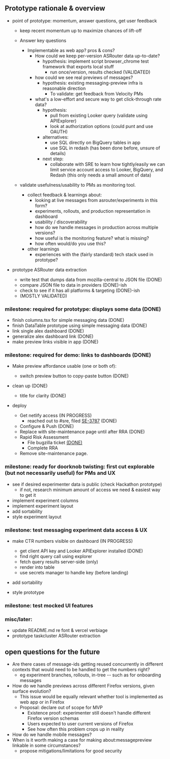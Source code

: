 ## Prototype rationale & overview

* point of prototype: momentum, answer questions, get user feedback
  * keep recent momentum up to maximize chances of lift-off
  * Answer key questions
    * Implementable as web app? pros & cons?
      * How could we keep per-version ASRouter data up-to-date?
        * hypothesis: implement script browser_chrome test framework that exports local stuff
          * run once/version, results checked (VALIDATED)
      * how could we see real previews of messages?
        * hypothesis: existing messaging-preview infra is reasonable direction
          * To validate: get feedback from Velocity PMs
      * what's a low-effort and secure way to get click-through rate data?
        * hypothesis:
          * pull from existing Looker query (validate using APIExplorer)
          * look at authorization options (could punt and use OAUTH)
        * alternatives:
          * use SQL directly on BigQuery tables in app
          * use SQL in redash (has been done before, unsure of details)
        * next step:
          * collaborate with SRE to learn how tightly/easily we can limit service account access to Looker, BigQuery, and Redash (this only needs a small amount of data)

  * validate usefulness/usability to PMs as monitoring tool.
    * collect feedback & learnings about:
      * looking at live messages from asrouter/experiments in this form?
      * experiments, rollouts, and production representation in dashboard
      * usability / discoverability
      * how do we handle messages in production across multiple versions?
      * how useful is the monitoring feature? what is missing?
      * how often would/do you use this?
    * other learnings
      * experiences with the (fairly standard) tech stack used in prototype?

* prototype ASRouter data extraction
  * write test that dumps data from mozilla-central to JSON file (DONE)
  * compare JSON file to data in providers (DONE)-ish
  * check to see if it has all platforms & targeting (DONE)-ish
  * (MOSTLY VALIDATED)

### milestone: required for prototype: displays some data (DONE)

* finish columns.tsx for simple messaging data (DONE)
* finish DataTable prototype using simple messaging data (DONE)
* link single alex dashboard (DONE)
* generalize alex dashboard link (DONE)
* make preview links visible in app (DONE)

### milestone: required for demo: links to dashboards (DONE)

* Make preview affordance usable (one or both of):
  * switch preview button to copy-paste button (DONE)

* clean up (DONE)
  * title for clarity (DONE)

* deploy
  * Get netlify access (IN PROGRESS)
    * reached out to #sre, filed [SE-3787](https://mozilla-hub.atlassian.net/browse/SE-3787) (DONE)
  * Configure & Push (DONE)
  * Replace with site-maintenance page until after RRA (DONE)
  * Rapid Risk Assessment
    * File bugzilla ticket [(DONE)](https://bugzilla.mozilla.org/show_bug.cgi?id=1874503)
    * Complete RRA
  * Remove site-maintenance page.

### milestone: ready for doorknob twisting: first cut explorable (but not necessarily useful) for PMs and UX

* see if desired experimenter data is public (check Hackathon prototype)
  * if not, research minimum amount of access we need & easiest way to get it
* implement experiment columns
* implement experiment layout
* add sortability
* style experiment layout

### milestone: test messaging experiment data access & UX

* make CTR numbers visible on dashboard (IN PROGRESS)
  * get client API key and Looker APIExplorer installed (DONE)
  * find right query call using explorer
  * fetch query results server-side (only)
  * render into table
  * use secrets manager to handle key (before landing)

* add sortability
* style prototype

### milestone: test mocked UI features

### misc/later:

* update README.md re font & vercel verbiage
* prototype taskcluster ASRouter extraction

## open questions for the future

* Are there cases of message-ids getting reused concurrently in different contexts that would need to be handled to get the numbers right?
  * eg experiment branches, rollouts, in-tree -- such as for onboarding messages
* How do we handle previews across different Firefox versions, given
  surface evolution?
  * This issue would be equally relevant whether tool is implemented as web app or in Firefox
  * Proposal: declare out of scope for MVP
    * Existence proof: experimenter still doesn't handle different Firefox version schemas
    * Users expected to user current versions of Firefox
    * See how often this problem crops up in reality
* How do we handle mobile messages?
* When is it worth making a case for making about:messagepreview linkable
  in some circumstances?
  * propose mitigations/limitations for good security

